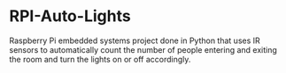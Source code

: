 # RPI-Auto-Lights
Raspberry Pi embedded systems project done in Python that uses IR sensors to automatically count the number of people entering and exiting the room and turn the lights on or off accordingly.
